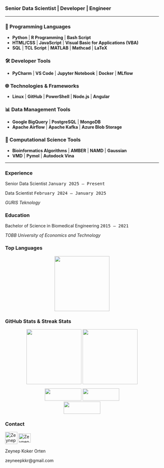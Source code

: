 <h3 style="font-weight: bold;">Senior Data Scientist  |  Developer  |  Engineer</h3>

---

### 🚀 Programming Languages

- **Python** | **R Programming** | **Bash Script**
- **HTML/CSS** | **JavaScript** | **Visual Basic for Applications (VBA)**
- **SQL** | **TCL Script** | **MATLAB** | **Mathcad** | **LaTeX**

### 🛠️ Developer Tools

- **PyCharm** | **VS Code** | **Jupyter Notebook** | **Docker** | **MLflow**
  
### 🌐 Technologies & Frameworks

- **Linux** | **GitHub** | **PowerShell** | **Node.js** | **Angular**

### 📊 Data Management Tools

- **Google BigQuery** | **PostgreSQL** | **MongoDB**
- **Apache Airflow** | **Apache Kafka** | **Azure Blob Storage**

### 🔬 Computational Science Tools

- **Bioinformatics Algorithms** | **AMBER** | **NAMD** | **Gaussian**
- **VMD** | **Pymol** | **Autodock Vina**


---
  
<h3 style="font-weight: bold;">Experience</h3>
<p align="left">Senior Data Scientist <tt align="right">January 2025 – Present</tt></p>
<p align="left">Data Scientist <tt align="right">February 2024 – January 2025</tt></p>
<i>GURIS Teknology</i>

<h3 style="font-weight: bold;">Education</h3>

<p align="left">Bachelor of Science in Biomedical Engineering <tt>2015 – 2021</tt></p>
<i>TOBB University of Economics and Technology</i>

### Top Languages

<p align="center"><img align='center' src="https://github-readme-stats.vercel.app/api/top-langs/?username=zeynepkoker&layout=compact" height="180"></p>

### GitHub Stats & Streak Stats

<p align="center">
  <img align='center' src="https://github-readme-stats.vercel.app/api?username=zeynepkoker&show_icons=true&hide_title=true&count_private=true" height="180" />
  <img align='center' src="https://github-readme-streak-stats.herokuapp.com/?user=zeynepkoker&hide_title=true" height="180" />
</p>

<p align="center">
  <a href="https://www.github.com/zeynepkoker"><img src="https://img.shields.io/github/followers/zeynepkoker?style=social" width="120" height="40"/></a>
  <a href="https://www.linkedin.com/in/zeynep-koker/"><img src="https://img.shields.io/badge/linkedin-%230077B5.svg?style=for-the-badge&logo=linkedin&logoColor=white" width="120" height="40" /></a>
  <br>
  <img src="https://komarev.com/ghpvc/?username=zeynepkoker" width="120" height="40"/>
</p>

### Contact

<p>
  <a href="https://linkedin.com/in/zeynep-koker/" target="blank"><img align="center" src="https://upload.wikimedia.org/wikipedia/commons/thumb/8/81/LinkedIn_icon.svg/2048px-LinkedIn_icon.svg.png" alt="Zeynep Koker Linkedin Page" height="40" width="40" /></a>
  <a href="mailto:zeyneepkkr@gmail.com" target="blank"><img align="center" src="https://upload.wikimedia.org/wikipedia/commons/thumb/7/7e/Gmail_icon_%282020%29.svg/512px-Gmail_icon_%282020%29.svg.png?20221017173631" alt="Zeynep Koker gmail adress" height="30" width="40" /></a>
</p>
<p>Zeynep Koker Orten</p>
<p>zeyneepkkr@gmail.com</p>
